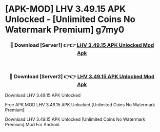 # [APK-MOD] LHV 3.49.15 APK Unlocked - [Unlimited Coins No Watermark Premium] g7my0



<div align="center">
<h3>🔴 Download [Server1] 👉👉 <a href="https://momento.my/?title=LHV_3.49.15_APK_Unlocked">LHV 3.49.15 APK Unlocked Mod Apk</a></h3><br>

<h3>🔴 Download [Server2] 👉👉 <a href="https://momento.my/?title=LHV_3.49.15_APK_Unlocked">LHV 3.49.15 APK Unlocked Mod Apk</a></h3>
</div>



Download LHV 3.49.15 APK Unlocked 

Free APK MOD LHV 3.49.15 APK Unlocked [Unlimited Coins No Watermark Premium]

Download LHV 3.49.15 APK Unlocked [Unlimited Coins No Watermark Premium] Mod For Android
